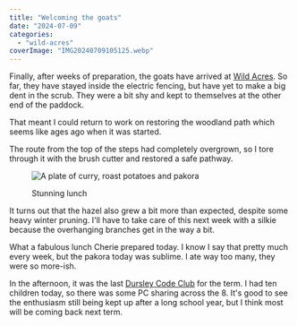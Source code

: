 ```yaml
---
title: "Welcoming the goats"
date: "2024-07-09"
categories: 
  - "wild-acres"
coverImage: "IMG20240709105125.webp"
---
```


Finally, after weeks of preparation, the goats have arrived at [Wild Acres](https://wildacres.org.uk/). So far, they have stayed inside the electric fencing, but have yet to make a big dent in the scrub. They were a bit shy and kept to themselves at the other end of the paddock.

That meant I could return to work on restoring the woodland path which seems like ages ago when it was started.

The route from the top of the steps had completely overgrown, so I tore through it with the brush cutter and restored a safe pathway.

<figure>

![A plate of curry, roast potatoes and pakora](images/IMG20240709131657-1024x576.webp)

<figcaption>

Stunning lunch

</figcaption>

</figure>

It turns out that the hazel also grew a bit more than expected, despite some heavy winter pruning. I'll have to take care of this next week with a silkie because the overhanging branches get in the way a bit.

What a fabulous lunch Cherie prepared today. I know I say that pretty much every week, but the pakora today was sublime. I ate way too many, they were so more-ish.

In the afternoon, it was the last [Dursley Code Club](https://www.facebook.com/dursleycodeclub) for the term. I had ten children today, so there was some PC sharing across the 8. It's good to see the enthusiasm still being kept up after a long school year, but I think most will be coming back next term.
